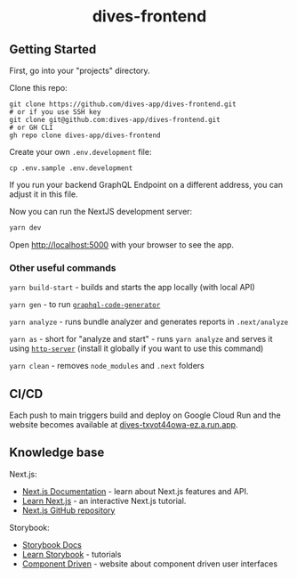 <h1 align="center">
  dives-frontend
</h1>

## Getting Started

First, go into your "projects" directory.

Clone this repo:

```shell
git clone https://github.com/dives-app/dives-frontend.git
# or if you use SSH key
git clone git@github.com:dives-app/dives-frontend.git
# or GH CLI
gh repo clone dives-app/dives-frontend
```

Create your own `.env.development` file:

```shell
cp .env.sample .env.development
```

If you run your backend GraphQL Endpoint on a different address, you can adjust it in this file.

Now you can run the NextJS development server:

```bash
yarn dev
```

Open [http://localhost:5000](http://localhost:5000) with your browser to see the app.

### Other useful commands

`yarn build-start` - builds and starts the app locally (with local API)

`yarn gen` - to run [`graphql-code-generator`](https://www.graphql-code-generator.com/)

`yarn analyze` - runs bundle analyzer and generates reports in `.next/analyze`

`yarn as` - short for "analyze and start" - runs `yarn analyze` and serves it using
[`http-server`](https://www.npmjs.com/package/http-server) (install it globally if you want to use
this command)

`yarn clean` - removes `node_modules` and `.next` folders

## CI/CD

Each push to main triggers build and deploy on Google Cloud Run and the website becomes available at
[dives-txvot44owa-ez.a.run.app](https://dives-txvot44owa-ez.a.run.app/).

## Knowledge base

Next.js:

- [Next.js Documentation](https://nextjs.org/docs) - learn about Next.js features and API.
- [Learn Next.js](https://nextjs.org/learn) - an interactive Next.js tutorial.
- [Next.js GitHub repository](https://github.com/vercel/next.js/)

Storybook:

- [Storybook Docs](https://storybook.js.org/docs/react/get-started/introduction)
- [Learn Storybook](https://www.learnstorybook.com/) - tutorials
- [Component Driven](https://www.componentdriven.org/) - website about component driven user
  interfaces

